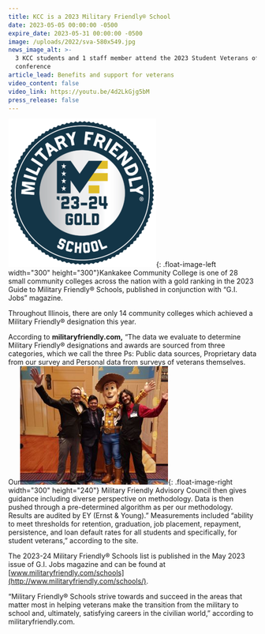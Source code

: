 ```yaml
---
title: KCC is a 2023 Military Friendly® School
date: 2023-05-05 00:00:00 -0500
expire_date: 2023-05-31 00:00:00 -0500
image: /uploads/2022/sva-580x549.jpg
news_image_alt: >-
  3 KCC students and 1 staff member attend the 2023 Student Veterans of America
  conference
article_lead: Benefits and support for veterans
video_content: false
video_link: https://youtu.be/4d2LkGjg5bM
press_release: false
---
```

![Military Friendly logo](/uploads/2022/military-friendly-mfs23-24-gold-300x300.png "Military Friendly logo"){: .float-image-left width="300" height="300"}Kankakee Community College is one of 28 small community colleges across the nation with a gold ranking in the 2023 Guide to Military Friendly® Schools, published in conjunction with “G.I. Jobs” magazine.

Throughout Illinois, there are only 14 community colleges which achieved a Military Friendly® designation this year.

According to **militaryfriendly.com,** “The data we evaluate to determine Military Friendly® designations and awards are sourced from three categories, which we call the three Ps: Public data sources, Proprietary data from our survey and Personal data from surveys of veterans themselves. Our![3 KCC student veterans attend the Student Veterans Conference in Las Vegas](/uploads/2022/sva2-300x240.jpg "3 KCC student veterans attend the Student Veterans Conference in Las Vegas"){: .float-image-right width="300" height="240"} Military Friendly Advisory Council then gives guidance including diverse perspective on methodology. Data is then pushed through a pre-determined algorithm as per our methodology. Results are audited by EY (Ernst & Young).” Measurements included “ability to meet thresholds for retention, graduation, job placement, repayment, persistence, and loan default rates for all students and specifically, for student veterans,” according to the site.

The 2023-24 Military Friendly® Schools list is published in the May 2023 issue of G.I. Jobs magazine and can be found at [www.militaryfriendly.com/schools](http://www.militaryfriendly.com/schools/).

“Military Friendly® Schools strive towards and succeed in the areas that matter most in helping veterans make the transition from the military to school and, ultimately, satisfying careers in the civilian world,” according to militaryfriendly.com.